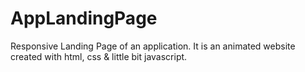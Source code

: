 # AppLandingPage
Responsive Landing Page of an application. It is an animated website created with html, css &amp; little bit javascript.

